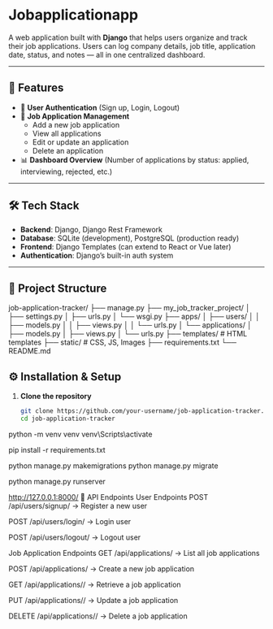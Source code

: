 # Jobapplicationapp
A web application built with **Django** that helps users organize and track their job applications. Users can log company details, job title, application date, status, and notes — all in one centralized dashboard.

---

## 🚀 Features

- 👤 **User Authentication** (Sign up, Login, Logout)
- 📂 **Job Application Management**
  - Add a new job application
  - View all applications
  - Edit or update an application
  - Delete an application
- 📊 **Dashboard Overview** (Number of applications by status: applied, interviewing, rejected, etc.)

---

## 🛠️ Tech Stack

- **Backend**: Django, Django Rest Framework
- **Database**: SQLite (development), PostgreSQL (production ready)
- **Frontend**: Django Templates (can extend to React or Vue later)
- **Authentication**: Django’s built-in auth system

---

## 📁 Project Structure

job-application-tracker/
├── manage.py
├── my_job_tracker_project/
│ ├── settings.py
│ ├── urls.py
│ └── wsgi.py
├── apps/
│ ├── users/
│ │ ├── models.py
│ │ ├── views.py
│ │ └── urls.py
│ └── applications/
│ ├── models.py
│ ├── views.py
│ └── urls.py
├── templates/ # HTML templates
├── static/ # CSS, JS, Images
├── requirements.txt
└── README.md

## ⚙️ Installation & Setup

1. **Clone the repository**
   ```bash
   git clone https://github.com/your-username/job-application-tracker.git
   cd job-application-tracker

python -m venv venv
venv\Scripts\activate   

pip install -r requirements.txt

python manage.py makemigrations
python manage.py migrate


python manage.py runserver

http://127.0.0.1:8000/
🔑 API Endpoints
User Endpoints
POST /api/users/signup/ → Register a new user

POST /api/users/login/ → Login user

POST /api/users/logout/ → Logout user

Job Application Endpoints
GET /api/applications/ → List all job applications

POST /api/applications/ → Create a new job application

GET /api/applications/<id>/ → Retrieve a job application

PUT /api/applications/<id>/ → Update a job application

DELETE /api/applications/<id>/ → Delete a job application
